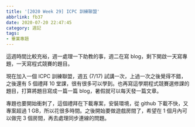 ```yaml
---
title: '[2020 Week 29] ICPC 訓練聯盟'
abbrlink: fb37
date: 2020-07-20 22:47:45
category: 週記
tags:
- 畢業專題
---
```

這週時間比較充裕，週一處理一下助教的事，週二在寫 blog，剩下開啟一天寫專題，一天寫程式競賽的題目。
<!-- more -->
現在加入一個 ICPC 訓練聯盟，週五 (7/17) 試講一次，上過一次之後覺得不錯，之後還有 5 個禮拜 10 堂課，很有很多可以學到。也再寫這學期程式競賽選修課的題目，打算將題目寫成一篇一篇 blog，暑假就可以每天發一篇文章。

專題也要開始衝刺了，這個禮拜在下載專案，安裝環境，從 github 下載不快，又專案超過 1 GB，所以花很多時間。之後開始要做遊戲房間了，希望在 1 個月內可以做完 3 個房間，再去處理同步連線的問題。